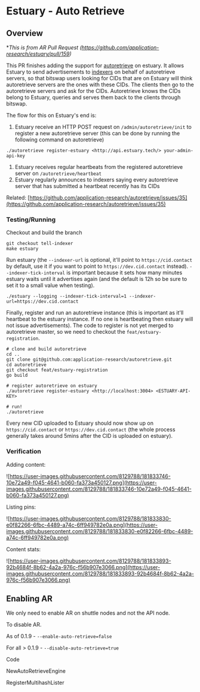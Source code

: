# Estuary - Auto Retrieve

## Overview

**This is from AR Pull Request (https://github.com/application-research/estuary/pull/159)*

This PR finishes adding the support for [autoretrieve](https://github.com/application-research/autoretrieve) on estuary. It allows Estuary to send advertisements to [indexers](https://github.com/filecoin-project/storetheindex) on behalf of autoretrieve servers, so that bitswap users looking for CIDs that are on Estuary will think autoretrieve servers are the ones with these CIDs. The clients then go to the autoretrieve servers and ask for the CIDs. Autoretrieve knows the CIDs belong to Estuary, queries and serves them back to the clients through bitswap.

The flow for this on Estuary's end is:

1. Estuary receive an HTTP POST request on `/admin/autoretrieve/init` to register a new autoretrieve server (this can be done by running the following command on autoretrieve)

```
./autoretrieve register-estuary <http://api.estuary.tech/> your-admin-api-key
```

1. Estuary receives regular heartbeats from the registered autoretrieve server on `/autoretrieve/heartbeat`
2. Estuary regularly announces to indexers saying every autoretrieve server that has submitted a heartbeat recently has its CIDs

Related: [https://github.com/application-research/autoretrieve/issues/35](https://github.com/application-research/autoretrieve/issues/35)

### Testing/Running

Checkout and build the branch

```
git checkout tell-indexer
make estuary

```

Run estuary (the `--indexer-url` is optional, it'll point to `https://cid.contact` by default, use it if you want to point to `https://dev.cid.contact` instead). `--indexer-tick-interval` is important because it sets how many minutes estuary waits until it advertises again (and the default is 12h so be sure to set it to a small value when testing).

```
./estuary --logging --indexer-tick-interval=1 --indexer-url=https://dev.cid.contact

```

Finally, register and run an autoretrieve instance (this is important as it'll heartbeat to the estuary instance. If no one is heartbeating then estuary will not issue advertisements). The code to register is not yet merged to autoretrieve master, so we need to checkout the `feat/estuary-registration`.

```
# clone and build autoretrieve
cd ..
git clone git@github.com:application-research/autoretrieve.git
cd autoretrieve
git checkout feat/estuary-registration
go build

# register autoretrieve on estuary
./autoretrieve register-estuary <http://localhost:3004> <ESTUARY-API-KEY>

# run!
./autoretrieve

```

Every new CID uploaded to Estuary should now show up on `https://cid.contact` or `https://dev.cid.contact` (the whole process generally takes around 5mins after the CID is uploaded on estuary).

### Verification

Adding content:

![https://user-images.githubusercontent.com/8129788/181833746-10e72a49-f045-4641-b060-fa373a450127.png](https://user-images.githubusercontent.com/8129788/181833746-10e72a49-f045-4641-b060-fa373a450127.png)

Listing pins:

![https://user-images.githubusercontent.com/8129788/181833830-e0f82266-6fbc-4489-a74c-6ff949782e0a.png](https://user-images.githubusercontent.com/8129788/181833830-e0f82266-6fbc-4489-a74c-6ff949782e0a.png)

Content stats:

![https://user-images.githubusercontent.com/8129788/181833893-92b4684f-8b62-4a2a-976c-f56b907e3066.png](https://user-images.githubusercontent.com/8129788/181833893-92b4684f-8b62-4a2a-976c-f56b907e3066.png)

## Enabling AR

We only need to enable AR on shuttle nodes and not the API node.

To disable AR.

As of 0.1.9 - `--enable-auto-retrieve=false`

For all > 0.1.9 - `--disable-auto-retrieve=true`

Code

NewAutoRetrieveEngine

RegisterMultihashLister